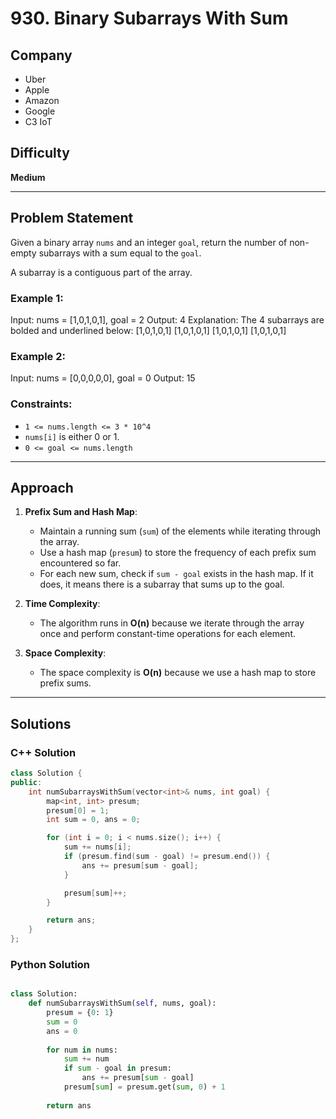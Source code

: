 # 930. Binary Subarrays With Sum

## Company
- Uber  
- Apple  
- Amazon  
- Google  
- C3 IoT  

## Difficulty
**Medium**

---

## Problem Statement

Given a binary array `nums` and an integer `goal`, return the number of non-empty subarrays with a sum equal to the `goal`.

A subarray is a contiguous part of the array.

### Example 1:

Input: nums = [1,0,1,0,1], goal = 2 Output: 4 Explanation: The 4 subarrays are bolded and underlined below: [1,0,1,0,1] [1,0,1,0,1] [1,0,1,0,1] [1,0,1,0,1]


### Example 2:

Input: nums = [0,0,0,0,0], goal = 0 Output: 15


### Constraints:
- `1 <= nums.length <= 3 * 10^4`
- `nums[i]` is either 0 or 1.
- `0 <= goal <= nums.length`

---

## Approach

1. **Prefix Sum and Hash Map**:
   - Maintain a running sum (`sum`) of the elements while iterating through the array.
   - Use a hash map (`presum`) to store the frequency of each prefix sum encountered so far.
   - For each new sum, check if `sum - goal` exists in the hash map. If it does, it means there is a subarray that sums up to the goal.
   
2. **Time Complexity**:
   - The algorithm runs in **O(n)** because we iterate through the array once and perform constant-time operations for each element.
   
3. **Space Complexity**:
   - The space complexity is **O(n)** because we use a hash map to store prefix sums.

---

## Solutions

### C++ Solution

```cpp
class Solution {
public:
    int numSubarraysWithSum(vector<int>& nums, int goal) {
        map<int, int> presum;
        presum[0] = 1;
        int sum = 0, ans = 0;

        for (int i = 0; i < nums.size(); i++) {
            sum += nums[i];
            if (presum.find(sum - goal) != presum.end()) {
                ans += presum[sum - goal];
            }

            presum[sum]++;
        }

        return ans;
    }
};

```

### Python Solution

```py

class Solution:
    def numSubarraysWithSum(self, nums, goal):
        presum = {0: 1}
        sum = 0
        ans = 0
        
        for num in nums:
            sum += num
            if sum - goal in presum:
                ans += presum[sum - goal]
            presum[sum] = presum.get(sum, 0) + 1
            
        return ans

```        